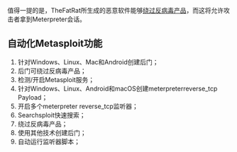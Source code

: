 值得一提的是，TheFatRat所生成的恶意软件能够[绕过反病毒产品](https://gbhackers.com/bypass-antivirus-using-payload/)，而这将允许攻击者拿到Meterpreter会话。

## 自动化Metasploit功能

1. 针对Windows、Linux、Mac和Android创建后门；
2. 后门可绕过反病毒产品；
3. 检测/开启Metasploit服务；
4. 针对Windows、Linux、Android和macOS创建meterpreterreverse_tcp Payload；
5. 开启多个meterpreter reverse_tcp监听器；
6. Searchsploit快速搜索；
7. 绕过反病毒产品；
8. 使用其他技术创建后门；
9. 自动运行监听器脚本；